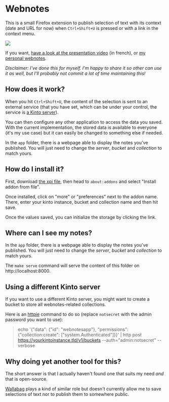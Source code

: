 # Webnotes

This is a small Firefox extension to publish selection of text with its context
(date and URL for now) when `Ctrl+Shift+U` is pressed or with a link in the
context menu.

<img src="/webnotes.gif?raw=true"/>

If you want, [have a look at the presentation
video](https://alexis.notmyidea.org/webnotes.mp4) (in french), or [my personal
webnotes](https://notes.notmyidea.org).

*Disclaimer: I've done this for myself. I'm happy to share it so other can
use it as well, but I'll probably not commit a lot of time maintaining this!*

## How does it work?

When you hit `Ctrl+Shift+U`, the content of the selection is sent to an
external service (that you have set, which can be under your control, the
service is [a Kinto server](https://kinto-storage.org)).

You can then configure any other application to access the data you saved. With
the current implementation, the stored data is available to everyone (it's my
use case) but it can easily be changed to something else if needed.

In the `app` folder, there is a webpage able to display the notes you've
published. You will just need to change the *server*, *bucket* and *collection*
to match yours.

## How do I install it?

First, download [the xpi
file](https://github.com/almet/webnotes/raw/master/builds/webnotes.notmyidea.org.xpi),
then head to `about:addons` and select "Install addon from file".

Once installed, click on "more" or "preferences" next to the addon name. There,
enter your kinto instance, bucket and collection name and then hit save.

Once the values saved, you can initialize the storage by clicking the link.

## Where can I see my notes?

In the `app` folder, there is a webpage able to display the notes you've
published. You will just need to change the *server*, *bucket* and *collection*
to match yours.

The `make serve` command will serve the content of this folder on
http://localhost:8000.

## Using a different Kinto server

If you want to use a different Kinto server, you might want to create a bucket to store all webnotes-related collections.

Here is an [httpie](https://httpie.org) command to do so (replace `notsecret` with the admin password you want to use):

> echo '{"data": {"id": "webnotesapp"}, "permissions": {"collection:create": ["system.Authenticated"]}}' | http post https://yourkintoinstance.tld/v1/buckets --auth="admin:notsecret" --verbose

## Why doing yet another tool for this?

The short answer is that I actually haven't found one that suits my need *and*
that is open-source.

[Wallabag](http://doc.wallabag.org/) plays a kind of similar role but
doesn't currently allow me to save selections of text nor to publish them to
somewhere public.
